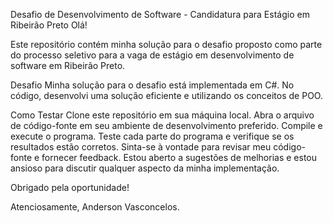 Desafio de Desenvolvimento de Software - Candidatura para Estágio em Ribeirão Preto
Olá!

Este repositório contém minha solução para o desafio proposto como parte do processo seletivo para a vaga de estágio em desenvolvimento de software em Ribeirão Preto.

Desafio
Minha solução para o desafio está implementada em C#. No código, desenvolvi uma solução eficiente e utilizando os conceitos de POO.

Como Testar
Clone este repositório em sua máquina local.
Abra o arquivo de código-fonte em seu ambiente de desenvolvimento preferido.
Compile e execute o programa.
Teste cada parte do programa e verifique se os resultados estão corretos.
Sinta-se à vontade para revisar meu código-fonte e fornecer feedback. Estou aberto a sugestões de melhorias e estou ansioso para discutir qualquer aspecto da minha implementação.

Obrigado pela oportunidade!

Atenciosamente,
Anderson Vasconcelos.
